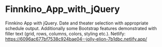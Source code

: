 # Finnkino_App_with_jQuery

Finnkino App with jQuery. Date and theater selection with appropriate schedule output. Additionally some Bootstrap features demonstrated with filler text (grid, rows, columns, colors, styling etc.).
Netlify: https://6096ac677bf7538c924bae04--jolly-elion-7b1dbc.netlify.app/
